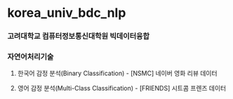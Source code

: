 # korea_univ_bdc_nlp
### 고려대학교 컴퓨터정보통신대학원 빅데이터융합
### 자연어처리기술


1. 한국어 감정 분석(Binary Classification) - [NSMC] 네이버 영화 리뷰 데이터


2. 영어 감정 분석(Multi-Class Classification) - [FRIENDS] 시트콤 프렌즈 데이터




